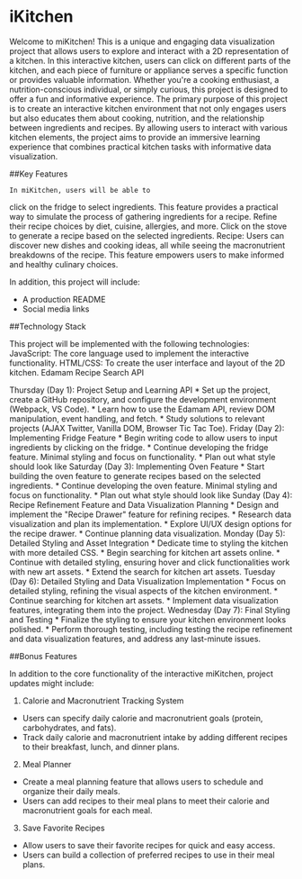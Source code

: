 # iKitchen

Welcome to miKitchen! This is a unique and engaging data visualization project that allows users to explore and interact with a 2D representation of a kitchen. In this interactive kitchen, users can click on different parts of the kitchen, and each piece of furniture or appliance serves a specific function or provides valuable information. Whether you're a cooking enthusiast, a nutrition-conscious individual, or simply curious, this project is designed to offer a fun and informative experience. The primary purpose of this project is to create an interactive kitchen environment that not only engages users but also educates them about cooking, nutrition, and the relationship between ingredients and recipes. By allowing users to interact with various kitchen elements, the project aims to provide an immersive learning experience that combines practical kitchen tasks with informative data visualization.

##Key Features

	In miKitchen, users will be able to 

click on the fridge to select ingredients. This feature provides a practical way to simulate the process of gathering ingredients for a recipe.
Refine their recipe choices by diet, cuisine, allergies, and more. 
Click  on the stove to generate a recipe based on the selected ingredients. 
Recipe: Users can discover new dishes and cooking ideas, all while seeing the macronutrient breakdowns of the recipe. This feature empowers users to make informed and healthy culinary choices.

In addition, this project will include:
* A production README
* Social media links



##Technology Stack

This project will be implemented with the following technologies:
JavaScript: The core language used to implement the interactive functionality.
HTML/CSS: To create the user interface and layout of the 2D kitchen.
Edamam Recipe Search API 


Thursday (Day 1): Project Setup and Learning API
    * Set up the project, create a GitHub repository, and configure the development environment (Webpack, VS Code).
    * Learn how to use the Edamam API, review DOM manipulation, event handling, and fetch.
    * Study solutions to relevant projects (AJAX Twitter, Vanilla DOM, Browser Tic Tac Toe).
Friday (Day 2): Implementing Fridge Feature
    * Begin writing code to allow users to input ingredients by clicking on the fridge.
    * Continue developing the fridge feature. Minimal styling and focus on functionality.
    * Plan out what style should look like
Saturday (Day 3): Implementing Oven Feature
    * Start building the oven feature to generate recipes based on the selected ingredients.
    * Continue developing the oven feature. Minimal styling and focus on functionality.
    * Plan out what style should look like
Sunday (Day 4): Recipe Refinement Feature and Data Visualization Planning
    * Design and implement the "Recipe Drawer" feature for refining recipes.
    * Research data visualization and plan its implementation.
    * Explore UI/UX design options for the recipe drawer.
    * Continue planning data visualization.
Monday (Day 5): Detailed Styling and Asset Integration
    * Dedicate time to styling the kitchen with more detailed CSS.
    * Begin searching for kitchen art assets online.
    * Continue with detailed styling, ensuring hover and click functionalities work with new art assets.
    * Extend the search for kitchen art assets.
Tuesday (Day 6): Detailed Styling and Data Visualization Implementation
    * Focus on detailed styling, refining the visual aspects of the kitchen environment.
    * Continue searching for kitchen art assets.
    * Implement data visualization features, integrating them into the project.
Wednesday (Day 7): Final Styling and Testing
    * Finalize the styling to ensure your kitchen environment looks polished.
    * Perform thorough testing, including testing the recipe refinement and data visualization features, and address any last-minute issues.


##Bonus Features

In addition to the core functionality of the interactive miKitchen, project updates might include:

1. Calorie and Macronutrient Tracking System
* Users can specify daily calorie and macronutrient goals (protein, carbohydrates, and fats).
* Track daily calorie and macronutrient intake by adding different recipes to their breakfast, lunch, and dinner plans.


2. Meal Planner
* Create a meal planning feature that allows users to schedule and organize their daily meals.
* Users can add recipes to their meal plans to meet their calorie and macronutrient goals for each meal.


3. Save Favorite Recipes
* Allow users to save their favorite recipes for quick and easy access.
* Users can build a collection of preferred recipes to use in their meal plans.



